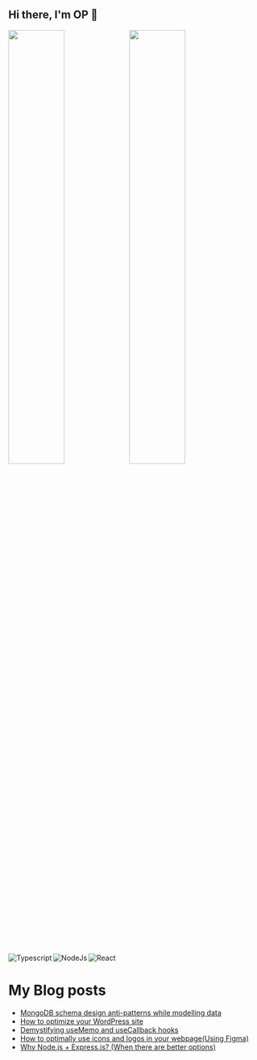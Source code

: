 ## Hi there, I'm OP 👋

<img align="left" width="47%" src="https://github-readme-stats.vercel.app/api?username=opsaran&show_icons=true&theme=radical"/>
<img width="47%" src="https://github-readme-stats.vercel.app/api/top-langs/?username=opsaran&layout=compact"/>

<img align="left" alt="Typescript" src="https://img.shields.io/badge/typescript-%23007ACC.svg?style=for-the-badge&logo=typescript&logoColor=white"/>

<img align="left" alt="NodeJs" src="https://img.shields.io/badge/node.js-6DA55F?style=for-the-badge&logo=node.js&logoColor=white"/>

<img alt="React" src="https://img.shields.io/badge/react-%2320232a.svg?style=for-the-badge&logo=react&logoColor=%2361DAFB"/>

# My Blog posts

<!-- BLOG-POST-LIST:START -->
- [MongoDB schema design anti-patterns while modelling data](https://opsaran.hashnode.dev/mongodb-schema-design-anti-patterns-while-modelling-data)
- [How to optimize your WordPress site](https://opsaran.hashnode.dev/how-to-optimize-your-wordpress-site)
- [Demystifying useMemo and useCallback hooks](https://opsaran.hashnode.dev/demystifying-usememo-and-usecallback-hooks)
- [How to optimally use icons and logos in your webpage&lpar;Using Figma&rpar;](https://opsaran.hashnode.dev/how-to-optimally-use-icons-and-logos-in-your-webpage-using-figma)
- [Why Node.js + Express.js? &lpar;When there are better options&rpar;](https://opsaran.hashnode.dev/why-nodejs-expressjs-when-there-are-better-options)
<!-- BLOG-POST-LIST:END -->
